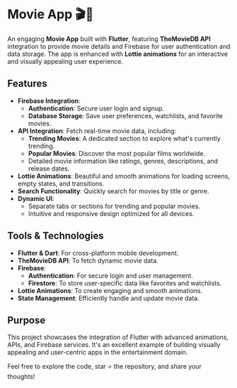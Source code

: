 # Movie App 🎬🍿  

An engaging **Movie App** built with **Flutter**, featuring **TheMovieDB API** integration to provide movie details and Firebase for user authentication and data storage. The app is enhanced with **Lottie animations** for an interactive and visually appealing user experience.  

## Features 
- **Firebase Integration**:  
  - **Authentication**: Secure user login and signup.  
  - **Database Storage**: Save user preferences, watchlists, and favorite movies.  
- **API Integration**: Fetch real-time movie data, including:  
  - **Trending Movies**: A dedicated section to explore what's currently trending.  
  - **Popular Movies**: Discover the most popular films worldwide.  
  - Detailed movie information like ratings, genres, descriptions, and release dates.  
- **Lottie Animations**: Beautiful and smooth animations for loading screens, empty states, and transitions.  
- **Search Functionality**: Quickly search for movies by title or genre.  
- **Dynamic UI**:  
  - Separate tabs or sections for trending and popular movies.  
  - Intuitive and responsive design optimized for all devices.  

## Tools & Technologies  
- **Flutter & Dart**: For cross-platform mobile development.  
- **TheMovieDB API**: To fetch dynamic movie data.  
- **Firebase**:  
  - **Authentication**: For secure login and user management.  
  - **Firestore**: To store user-specific data like favorites and watchlists.  
- **Lottie Animations**: To create engaging and smooth animations.  
- **State Management**: Efficiently handle and update movie data.  

## Purpose  
This project showcases the integration of Flutter with advanced animations, APIs, and Firebase services. It's an excellent example of building visually appealing and user-centric apps in the entertainment domain.  

Feel free to explore the code, star ⭐ the repository, and share your thoughts!  
